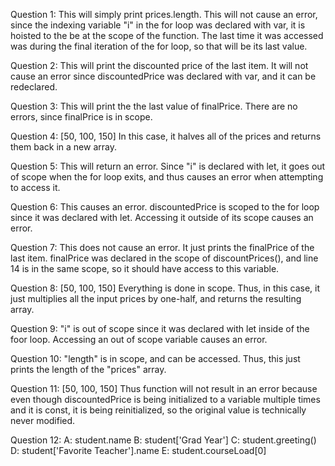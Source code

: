 Question 1: This will simply print prices.length. This will not cause an error, since the indexing variable "i" in the for loop was declared with var, it is hoisted to the be at the scope of the function. The last time it was accessed was during the final iteration of the for loop, so that will be its last value. 

Question 2: This will print the discounted price of the last item. It will not cause an error since discountedPrice was declared with var, and it can be redeclared.

Question 3: This will print the the last value of finalPrice. There are no errors, since finalPrice is in scope.

Question 4: [50, 100, 150]
In this case, it halves all of the prices and returns them back in a new array.

Question 5: This will return an error. Since "i" is declared with let, it goes out of scope when the for loop exits, and thus causes an error when attempting to access it.

Question 6: This causes an error. discountedPrice is scoped to the for loop since it was declared with let. Accessing it outside of its scope causes an error.

Question 7: This does not cause an error. It just prints the finalPrice of the last item. finalPrice was declared in the scope of discountPrices(), and line 14 is in the same scope, so it should have access to this variable.

Question 8: [50, 100, 150]
Everything is done in scope. Thus, in this case, it just multiplies all the input prices by one-half, and returns the resulting array.

Question 9: "i" is out of scope since it was declared with let inside of the foor loop. Accessing an out of scope variable causes an error.

Question 10: "length" is in scope, and can be accessed. Thus, this just prints the length of the "prices" array.

Question 11: [50, 100, 150]
Thus function will not result in an error because even though discountedPrice is being initialized to a variable multiple times and it is const, it is being reinitialized, so the original value is technically never modified.

Question 12:
A: student.name
B: student['Grad Year']
C: student.greeting()
D: student['Favorite Teacher'].name
E: student.courseLoad[0]